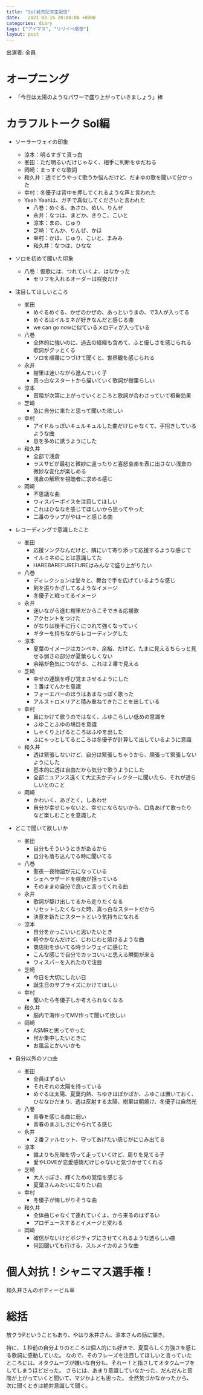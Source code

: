 ```yaml
---
title: "Sol発売記念生配信"
date:   2021-03-16 20:00:00 +0900
categories: diary
tags: ["アイマス", "リリイベ感想"]
layout: post
---
```


出演者: 全員

# オープニング

* 「今日は太陽のようなパワーで盛り上がっていきましょう」棒

# カラフルトーク Sol編

* ソーラーウェイの印象
  * 涼本：明るすぎて真っ白
  * 峯田：ただ明るいだけじゃなく、相手に判断をゆだねる
  * 岡崎：まっすぐな歌詞
  * 和久井：透でどうやって歌うか悩んだけど、だまゆの歌を聞いて分かった
  * 幸村：冬優子は背中を押してくれるような声と言われた
  * Yeah Yeahは、ガチで真似してくださいと言われた
    * 八巻：めぐる、あさひ、めい、りんぜ
    * 永井：なつは、まどか、きりこ、こいと
    * 涼本：まの、じゅり
    * 芝崎：てんか、りんぜ、かほ
    * 幸村：かほ、じゅり、こいと、まみみ
    * 和久井：なつは、ひなな
* ソロを初めて聞いた印象
  * 八巻：仮歌には、つれていくよ、はなかった
    * セリフを入れるオーダーは咲夜だけ
* 注目してほしいところ
  * 峯田
    * めぐるめぐる、かぜのかぜの、あっというまの、で3人が入ってる
    * めぐるはイルミネが好きなんだと感じる曲
    * we can go nowに似ているメロディが入っている
  * 八巻
    * 全体的に強いのに、過去の経緯も含めて、ふと優しさを感じられる歌詞がグッとくる
    * ソロを順番につづけて聞くと、世界観を感じられる
  * 永井
    * 樹里は迷いながら進んでいく子
    * 真っ白なスタートから描いていく歌詞が樹里らしい
  * 涼本
    * 音階が次第に上がっていくところと歌詞が合わさっていて相乗効果
  * 芝崎
    * 急に自分に来たと思って聞いた欲しい
  * 幸村
    * アイドルっぽいキュルキュルした曲だけじゃなくて、手招きしているような曲
    * 息を多めに誘うようにした
  * 和久井
    * 全部で浅倉
    * ラスサビが最初と微妙に違ったりと喜怒哀楽を表に出さない浅倉の微妙な変化が楽しめる
    * 浅倉の解釈を視聴者に求める感じ
  * 岡崎
    * 不思議な曲
    * ウィスパーボイスを注目してほしい
    * これはひななを感じてほしいから狙ってやった
    * 二番のラップがやはーと感じる曲

* レコーディングで意識したこと
  * 峯田
    * 応援ソングなんだけど、隣にいて寄り添って応援するような感じで
    * イルミネのことは意識してた
    * HAREBAREFUREFUREはみんなで盛り上がりたい
  * 八巻
    * ディレクションは堂々と、舞台で手を広げているような感じ
    * 剣を振りかざしてるようなイメージ
    * 冬優子と戦ってるイメージ
  * 永井
    * 迷いながら進む樹里だからこそできる応援歌
    * アクセントをつけた
    * がなりは後半に行くにつれて強くなっていく
    * ギターを持ちながらレコーディングした
  * 涼本
    * 夏葉のイメージはカンペキ、余裕、だけど、たまに見えるちらっと見せる弱さの部分が夏葉らしくない
    * 余裕が色気につながる、これは２番で見える
  * 芝崎
    * 幸せの連鎖を呼び覚まさせるようにした
    * １番はてんかを意識
    * フォーエバーのほうはあまなっぽく歌った
    * アルストロメリアと積み重ねてきたことを出している
  * 幸村
    * 鼻にかけて歌うのではなく、ふゆこらしい低めの意識を
    * ふゆことふゆの境目を意識
    * しゃくり上げるところはふゆを出した
    * ふにゃっとしてるところは冬優子が計算して出しているように意識
  * 和久井
    * 透は緊張しないけど、自分は緊張しちゃうから、頑張って緊張しないようにした
    * 基本的に透は自由だから気分で歌うようにした
    * 全部ニュアンス違くて大丈夫かディレクターに聞いたら、それが透らしいとのこと
  * 岡崎
    * かわいく、あざとく，しあわせ
    * 自分が幸せじゃないと、幸せにならないから、口角あげて歌ったりなど楽しむことを意識した

* どこで聞いて欲しいか
  * 峯田
    * 自分もそういうときがあるから
    * 自分も落ち込んでる時に聞いてる
  * 八巻
    * 聖夜一夜物語が元になっている
    * シェヘラザードを咲夜が担っている
    * そのままの自分で良いと言ってくれる曲
  * 永井
    * 歌詞が駆け出してるから走りたくなる
    * リセットしたくなった時、真っ白なスタートだから
    * 決意を新たにスタートという気持ちになれる
  * 涼本
    * 自分をかっこいいと思いたいとき
    * 軽やかなんだけど、じわじわと焼けるような曲
    * 商店街を歩いてる時ランウェイに感じた
    * こんな感じで自分でカッコいいと思える瞬間が来る
    * ウィスパーを入れたので注目
  * 芝崎
    * 今日を大切にしたい日
    * 誕生日のサプライズにかけてほしい
  * 幸村
    * 聞いたら冬優子しか考えられなくなる
  * 和久井
    * 脳内で海作ってMV作って聞いて欲しい
  * 岡崎
    * ASMRと思ってやった
    * 何か集中したいときに
    * お風呂とかいいかも

* 自分以外のソロ曲
  * 峯田
    * 全員はずるい
    * それぞれの太陽を持っている
    * めぐるは太陽、夏葉灼熱、ちゆきはぽかぽか、ふゆこは置いておく、ひななひだまり、透は反射する太陽、樹里は朝焼け、冬優子は自然光
  * 八巻
    * 青春を感じる曲に弱い 
    * 青春のまぶしさにやられてる感じ
  * 永井
    * ２番ファルセット、守ってあげたい感じがにじみ出てる
  * 涼本
    * 誰よりも先陣を切って走っていくけど、周りを見てる子
    * 愛やLOVEが恋愛感情だけじゃないと気づかせてくれる
  * 芝崎
    * 大人っぽさ、輝くための覚悟を感じる
    * 夏葉さんみたいになりたい曲
  * 幸村
    * 冬優子が悔しがりそうな曲
  * 和久井
    * 全体曲じゃなくて連れていくよ、から来るのはずるい
    * プロデュースするとイメージと変わる
  * 岡崎
    * 確信がないけどポジティブにさせてくれるような透らしい曲
    * 何回聞いても行ける、スルメイカのような曲

# 個人対抗！シャニマス選手権！

和久井さんのボディービル草

# 総括

放クラPということもあり、やはり永井さん、涼本さんの話に頷き。

特に、１秒前の自分よりのところは個人的にも好きで、夏葉らしく力強さを感じる歌詞に感動していた。
なので、そのフレーズを注目してほしいと言っていたところには、オタクムーブが嫌いな自分も、それー！と指さしてオタクムーブをしてしまうほどだった。
さらには、あまり意識していなかった、だんだんと音階が上がっていくと聞いて、マジかよとも思った。
全然気づかなかったから、次に聞くときは絶対意識して聞く。

